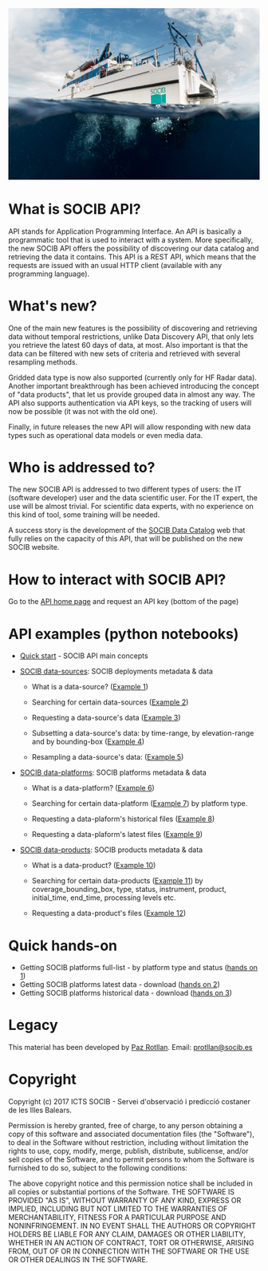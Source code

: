 
<img src="images/bg-masthead3.jpg" alt="SOCIB">

# What is SOCIB API?

API stands for Application Programming Interface. An API is basically a programmatic tool that is used to interact with a system. More specifically, the new SOCIB API offers the possibility of discovering our data catalog and retrieving the data it contains. This API is a REST API, which means that the requests are issued with an usual HTTP client (available with any programming language). 

# What's new?

One of the main new features is the possibility of discovering and retrieving data without temporal restrictions, unlike Data Discovery API, that only lets you retrieve the latest 60 days of data, at most. Also important is that the data can be filtered with new sets of criteria and retrieved with several resampling methods. 

Gridded data type is now also supported (currently only for HF Radar data). Another important breakthrough has been achieved introducing the concept of "data products", that let us provide grouped data in almost any way. The API also supports authentication via API keys, so the tracking of users will now be possible (it was not with the old one). 

Finally, in future releases the new API will allow responding with new data types such as operational data models or even media data.

# Who is addressed to?

The new SOCIB API is addressed to two different types of users: the IT (software developer) user and the data scientific user. For the IT expert, the use will be almost trivial. For  scientific data experts, with no experience on this kind of tool, some training will be needed. 

A success story is the development of the [SOCIB Data Catalog](http://apps.socib.es/data-catalog/) web that fully relies on the capacity of this API, that will be published on the new SOCIB website.

# How to interact with SOCIB API?
Go to the [API home page](http://api.socib.es/home/) and request an API key (bottom of the page)


# API examples (python notebooks)

* [Quick start](tips/quick_start.ipynb) - SOCIB API main concepts

* [SOCIB data-sources](data_sources): SOCIB deployments metadata & data

	- What is a data-source? ([Example 1](data_sources/what_is_a_data_source.ipynb))

	- Searching for certain data-sources ([Example 2](data_sources/searching_for_certain_data_sources.ipynb))

	- Requesting a data-source's data ([Example 3](data_sources/requesting_a_data_sources_data.ipynb))

	- Subsetting a data-source's data: by time-range, by elevation-range and by bounding-box ([Example 4](data_sources/subsetting_a_data_sources_data.ipynb))

	- Resampling a data-source's data: ([Example 5](data_sources/resampling_a_data_sources_data.ipynb))
 
* [SOCIB data-platforms](data_platforms): SOCIB platforms metadata & data
	- What is a data-platform? ([Example 6](data_platforms/what_is_a_data_platform.ipynb))

	- Searching for certain data-platform ([Example 7](data_platforms/searching_for_certain_data_platforms.ipynb)) by platform type.

	- Requesting a data-plaform's historical files ([Example 8](data_platforms/requesting_a_data_platforms_historical_files.ipynb))

	- Requesting a data-plaform's latest files ([Example 9](data_platforms/requesting_a_data_platforms_latest_files.ipynb))

* [SOCIB data-products](data_products): SOCIB products metadata & data
	- What is a data-product? ([Example 10](data_products/what_is_a_data_product.ipynb))

	- Searching for certain data-products ([Example 11](data_products/searching_for_certain_data_products.ipynb)) by coverage_bounding_box, type, status, instrument, product, initial_time, end_time, processing levels etc.

	- Requesting a data-product's files ([Example 12](data_products/requesting_a_data_product_files.ipynb))


# Quick hands-on
* Getting SOCIB platforms full-list - by platform type and status ([hands on 1](hands_on/hands_on_1.ipynb))
* Getting SOCIB platforms latest data - download ([hands on 2](hands_on/hands_on_2.ipynb))
* Getting SOCIB platforms historical data - download ([hands on 3](hands_on/hands_on_3.ipynb))


# Legacy
This material has been developed by [Paz Rotllan](https://github.com/pazrg). Email: protllan@socib.es

# Copyright
Copyright (c) 2017 ICTS SOCIB - Servei d'observació i predicció costaner de les Illes Balears.

Permission is hereby granted, free of charge, to any person obtaining a copy
of this software and associated documentation files (the "Software"), to deal
in the Software without restriction, including without limitation the rights
to use, copy, modify, merge, publish, distribute, sublicense, and/or sell
copies of the Software, and to permit persons to whom the Software is
furnished to do so, subject to the following conditions:

The above copyright notice and this permission notice shall be included in
all copies or substantial portions of the Software.
THE SOFTWARE IS PROVIDED "AS IS", WITHOUT WARRANTY OF ANY KIND, EXPRESS OR
IMPLIED, INCLUDING BUT NOT LIMITED TO THE WARRANTIES OF MERCHANTABILITY,
FITNESS FOR A PARTICULAR PURPOSE AND NONINFRINGEMENT. IN NO EVENT SHALL THE
AUTHORS OR COPYRIGHT HOLDERS BE LIABLE FOR ANY CLAIM, DAMAGES OR OTHER
LIABILITY, WHETHER IN AN ACTION OF CONTRACT, TORT OR OTHERWISE, ARISING FROM,
OUT OF OR IN CONNECTION WITH THE SOFTWARE OR THE USE OR OTHER DEALINGS IN
THE SOFTWARE.
